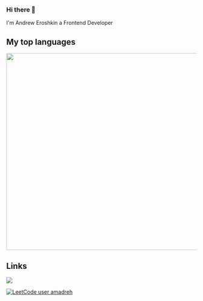 ### Hi there 👋
I'm Andrew Eroshkin a Frontend Developer

## My top languages

<img src="https://wakatime.com/share/@amadreh/42553cb9-5d31-42ca-9a53-0f378c688262.svg" width="520">

## Links
[<img src="https://img.shields.io/badge/LinkedIn-0077B5?style=for-the-badge&logo=linkedin&logoColor=white">](https://www.linkedin.com/in/andrey-eroshkin/)

[![LeetCode user amadreh](https://img.shields.io/badge/dynamic/json?style=for-the-badge&labelColor=black&color=%23ffa116&label=Solved&query=solvedOverTotal&url=https%3A%2F%2Fleetcode-badge.vercel.app%2Fapi%2Fusers%2Famadreh&logo=leetcode&logoColor=yellow)](https://leetcode.com/amadreh/)
